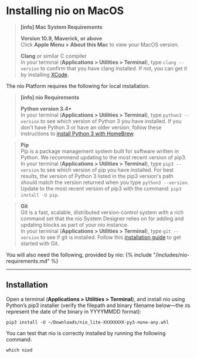 # Installing nio on <span class="allow-caps">MacOS</span>

> **[info] <span class="allow-caps">Mac</span> System Requirements**
>
> **Version 10.9, Maverick, or above**<br>
> Click **Apple Menu > About this Mac** to view your MacOS version.
>
> **Clang** or similar C compiler<br>
> In your terminal (**Applications > Utilities > Terminal**), type `clang --version` to confirm that you have clang installed. If not, you can get it by
> installing [XCode](https://itunes.apple.com/us/app/xcode/id497799835?mt=12).
>

The nio Platform requires the following for local installation.
> **[info] nio Requirements**
>
> **Python version 3.4+**<br />
>    In your terminal (**Applications > Utilities > Terminal**), type `python3 --version` to see which version of Python 3 you have installed.
>    If you don't have Python 3 or have an older version, follow these instructions to [install Python 3 with HomeBrew](homebrew.md).

> **Pip**<br />
>    Pip is a package management system built for software written in Python. We recommend updating to the most recent version of pip3.<br />
>    In your terminal (**Applications > Utilities > Terminal**), type `pip3 --version` to see which version of pip you have installed.
>    For best results, the version of Python 3 listed in the pip3 version's path should match the version returned when you type `python3 --version`.<br>
>    Update to the most recent version of pip3 with the command: `pip3 install -U pip`.

> **Git**<br />
>    Git is a fast, scalable, distributed version-control system with a rich command set that the nio System Designer relies on for adding and updating blocks as part of your nio instance.<br />
>    In your terminal (**Applications > Utilities > Terminal**), type `git --version` to see if git is installed.
>    Follow this [installation guide](https://git-scm.com/book/en/v2/Getting-Started-Installing-Git) to get started with Git.
>


You will also need the following, provided by nio:
{% include "/includes/nio-requirements.md" %}

---
## Installation

Open a terminal (**Applications > Utilities > Terminal**), and install nio using Python’s pip3 installer (verify the filepath and binary filename below—the `X`s represent the date of the binary in YYYYMMDD format):
```
pip3 install -U ~/Downloads/nio_lite-XXXXXXXX-py3-none-any.whl
```
You can test that nio is correctly installed by running the following command:
```
which niod
```
